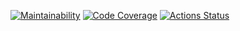 [![Maintainability](https://qlty.sh/badges/6f6d9036-9a08-4c6f-9758-110ea5f00f08/maintainability.svg)](https://qlty.sh/gh/opifexM/projects/Page-Loader)
[![Code Coverage](https://qlty.sh/badges/6f6d9036-9a08-4c6f-9758-110ea5f00f08/test_coverage.svg)](https://qlty.sh/gh/opifexM/projects/Page-Loader)
[![Actions Status](https://github.com/opifexM/fullstack-javascript-project-4/workflows/hexlet-check/badge.svg)](https://github.com/opifexM/fullstack-javascript-project-4/actions)
